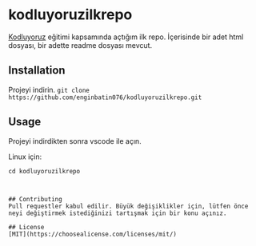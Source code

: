 # kodluyoruzilkrepo
[Kodluyoruz](https://www.kodluyoruz.org) eğitimi kapsamında açtığım ilk repo. İçerisinde bir adet html dosyası, bir adette readme dosyası mevcut.

## Installation
Projeyi indirin.
```git clone https://github.com/enginbatin076/kodluyoruzilkrepo.git```

## Usage 
Projeyi indirdikten sonra vscode ile açın.

Linux için:

```cd kodluyoruzilkrepo```
```code .


## Contributing
Pull requestler kabul edilir. Büyük değişiklikler için, lütfen önce neyi değiştirmek istediğinizi tartışmak için bir konu açınız.

## License
[MIT](https://choosealicense.com/licenses/mit/)
